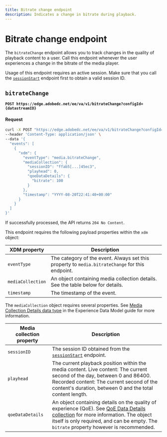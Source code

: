 ```yaml
---
title: Bitrate change endpoint
description: Indicates a change in bitrate during playback.
---
```

# Bitrate change endpoint

The `bitrateChange` endpoint allows you to track changes in the quality of playback content to a user. Call this endpoint whenever the user experiences a change in the bitrate of the media player.

Usage of this endpoint requires an active session. Make sure that you call the [`sessionStart`](sessions.md#sessionstart) endpoint first to obtain a valid session ID.

## `bitrateChange`

**`POST https://edge.adobedc.net/ee/va/v1/bitrateChange?configId={datastreamID}`**

<CodeBlock slots="heading, code" repeat="1" languages="CURL"/>

#### Request

```sh
curl -X POST "https://edge.adobedc.net/ee/va/v1/bitrateChange?configId={datastreamID}" \
--header 'Content-Type: application/json' \
--data '{
  "events": [
    {
      "xdm": {
        "eventType": "media.bitrateChange",
        "mediaCollection": {
          "sessionID": "ffab5[...]45ec3",
          "playhead": 0,
          "qoeDataDetails": {
            "bitrate": 100
          }
        },
        "timestamp": "YYYY-08-20T22:41:40+00:00"
      }
    }
  ]
}'
```

If successfully processed, the API returns `204 No Content`.

This endpoint requires the following payload properties within the `xdm` object:

| XDM property | Description |
| --- | --- |
| `eventType` | The category of the event. Always set this property to `media.bitrateChange` for this endpoint. |
| `mediaCollection` | An object containing media collection details. See the table below for details. |
| `timestamp` | The timestamp of the event. |

The `mediaCollection` object requires several properties. See [Media Collection Details data type](https://experienceleague.adobe.com/en/docs/experience-platform/xdm/data-types/media-collection-details) in the Experience Data Model guide for more information.

| Media collection property | Description                                                                                                                                                                                                                                                                                                                              |
| --- |------------------------------------------------------------------------------------------------------------------------------------------------------------------------------------------------------------------------------------------------------------------------------------------------------------------------------------------|
| `sessionID` | The session ID obtained from the [`sessionStart`](sessions.md#sessionstart) endpoint.                                                                                                                                                                                                                                                    |
| `playhead` | The current playback position within the media content. Live content: The current second of the day, between 0 and 86400. Recorded content: The current second of the content's duration, between 0 and the total content length.                                                                                                        |
| `qoeDataDetails` | An object containing details on the quality of experience (QoE). See [QoE Data Details collection](https://experienceleague.adobe.com/en/docs/experience-platform/xdm/data-types/qoe-data-details-collection) for more information. The object itself is only required, and can be empty. The `bitrate` property however is recommended. |

